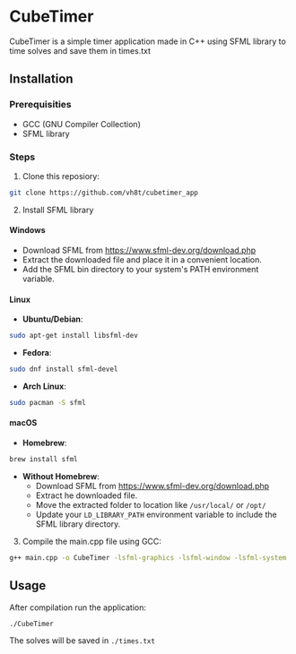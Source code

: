 # CubeTimer

CubeTimer is a simple timer application made in C++ using SFML library to time solves and save them in times.txt

## Installation

### Prerequisities
- GCC (GNU Compiler Collection)
- SFML library

### Steps

1. Clone this reposiory:
```sh
git clone https://github.com/vh8t/cubetimer_app
```

2. Install SFML library

#### Windows
- Download SFML from https://www.sfml-dev.org/download.php
- Extract the downloaded file and place it in a convenient location.
- Add the SFML bin directory to your system's PATH environment variable.

#### Linux
- **Ubuntu/Debian**:
```sh
sudo apt-get install libsfml-dev
```

- **Fedora**:
```sh
sudo dnf install sfml-devel
```

- **Arch Linux**:
```sh
sudo pacman -S sfml
```

#### macOS
- **Homebrew**:
```sh
brew install sfml
```

- **Without Homebrew**:
  - Download SFML from https://www.sfml-dev.org/download.php
  - Extract he downloaded file.
  - Move the extracted folder to location like `/usr/local/` or `/opt/`
  - Update your `LD_LIBRARY_PATH` environment variable to include the SFML library directory.

3. Compile the main.cpp file using GCC:
```sh
g++ main.cpp -o CubeTimer -lsfml-graphics -lsfml-window -lsfml-system
```

## Usage

After compilation run the application:
```sh
./CubeTimer
```

The solves will be saved in `./times.txt`
